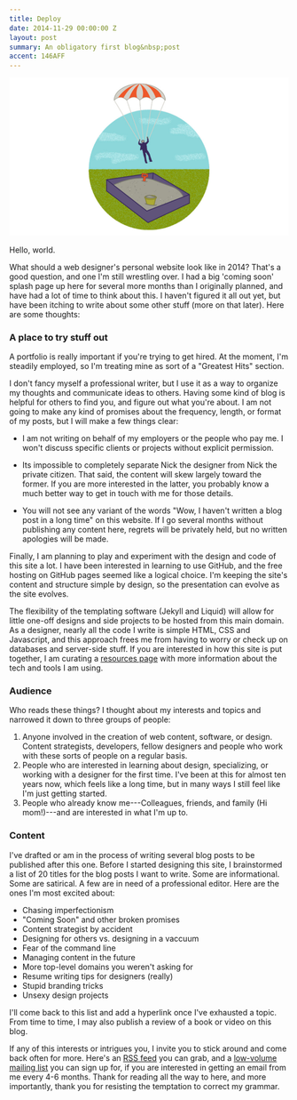 ```yaml
---
title: Deploy
date: 2014-11-29 00:00:00 Z
layout: post
summary: An obligatory first blog&nbsp;post
accent: 146AFF
---
```


<img src="/images/post-images/parachute-sandbox.jpg" alt="parachuter landing in sandbox" />

Hello, world.

What should a web designer's personal website look like in 2014? That's a good question, and one I'm still wrestling over. I had a big 'coming soon' splash page up here for several more months than I originally planned, and have had a lot of time to think about this. I haven't figured it all out yet, but have been itching to write about some other stuff (more on that later). Here are some thoughts:

### A place to try stuff out
A portfolio is really important if you're trying to get hired. At the moment, I'm steadily employed, so I'm treating mine as sort of a "Greatest Hits" section. 

I don't fancy myself a professional writer, but I use it as a way to organize my thoughts and communicate ideas to others. Having some kind of blog is helpful for others to find you, and figure out what you're about. I am not going to make any kind of promises about the frequency, length, or format of my posts, but I will make a few things clear:

* I am not writing on behalf of my employers or the people who pay me. I won't discuss specific clients or projects without explicit permission.

* Its impossible to completely separate Nick the designer from Nick the private citizen. That said, the content will skew largely toward the former. If you are more interested in the latter, you probably know a much better way to get in touch with me for those details.

* You will not see any variant of the words "Wow, I haven't written a blog post in a long time" on this website. If I go several months without publishing any content here, regrets will be privately held, but no written apologies will be made.

Finally, I am planning to play and experiment with the design and code of this site a lot. I have been interested in learning to use GitHub, and the free hosting on GitHub pages seemed like a logical choice. I'm keeping the site's content and structure simple by design, so the presentation can evolve as the site evolves. 

The flexibility of the templating software (Jekyll and Liquid) will allow for little one-off designs and side projects to be hosted from this main domain. As a designer, nearly all the code I write is simple HTML, CSS and Javascript, and this approach frees me from having to worry or check up on databases and server-side stuff. If you are interested in how this site is put together, I am curating a [resources page](/info/resources/) with more information about the tech and tools I am using. 


### Audience
Who reads these things? I thought about my interests and topics and narrowed it down to three groups of people:

1. Anyone involved in the creation of web content, software, or design. Content strategists, developers, fellow designers and people who work with these sorts of people on a regular basis.
2. People who are interested in learning about design, specializing, or working with a designer for the first time. I've been at this for almost ten years now, which feels like a long time, but in many ways I still feel like I'm just getting started.
3. People who already know me---Colleagues, friends, and family (Hi mom!)---and are interested in what I'm up to.

### Content
I've drafted or am in the process of writing several blog posts to be published after this one. Before I started designing this site, I brainstormed a list of 20 titles for the blog posts I want to write. Some are informational. Some are satirical. A few are in need of a professional editor. Here are the ones I'm most excited about:

   * Chasing imperfectionism
   * "Coming Soon" and other broken promises
   * Content strategist by accident
   * Designing for others vs. designing in a vaccuum
   * Fear of the command line
   * Managing content in the future
   * More top-level domains you weren't asking for
   * Resume writing tips for designers (really)
   * Stupid branding tricks
   * Unsexy design projects

I'll come back to this list and add a hyperlink once I've exhausted a topic. From time to time, I may also publish a review of a book or video on this blog. 

If any of this interests or intrigues you, I invite you to stick around and come back often for more. Here's an [RSS feed](/feed.xml) you can grab, and a [low-volume mailing list](https://tinyletter.com/nsmsn) you can sign up for, if you are interested in getting an email from me every 4-6 months. Thank for reading all the way to here, and more importantly, thank you for resisting the temptation to correct my grammar.